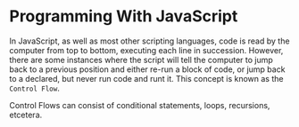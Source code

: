 # Programming With JavaScript

In JavaScript, as well as most other scripting languages, code is read by the computer from top to bottom, executing each line in succession. However, there are some instances where the script will tell the computer to jump back to a previous position and either re-run a block of code, or jump back to a declared, but never run code and runt it. This concept is known as the `Control Flow`.

Control Flows can consist of conditional statements, loops, recursions, etcetera. 
